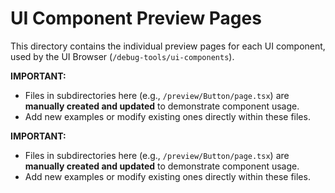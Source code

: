 # UI Component Preview Pages

This directory contains the individual preview pages for each UI component, used by the UI Browser (`/debug-tools/ui-components`).

**IMPORTANT:**

- Files in subdirectories here (e.g., `/preview/Button/page.tsx`) are **manually created and updated** to demonstrate component usage.
- Add new examples or modify existing ones directly within these files.

**IMPORTANT:**

- Files in subdirectories here (e.g., `/preview/Button/page.tsx`) are **manually created and updated** to demonstrate component usage.
- Add new examples or modify existing ones directly within these files.
